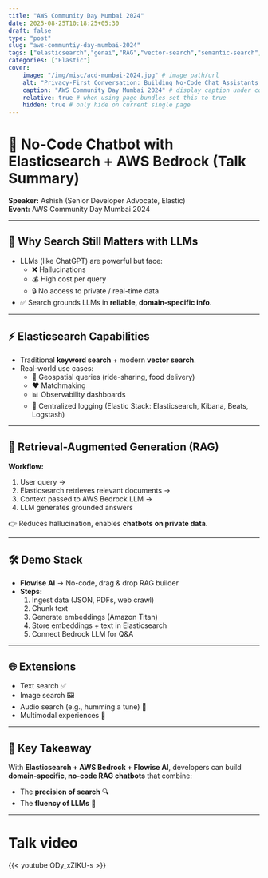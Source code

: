 ```yaml
---
title: "AWS Community Day Mumbai 2024"
date: 2025-08-25T10:18:25+05:30
draft: false
type: "post"
slug: "aws-communtiy-day-mumbai-2024"
tags: ["elasticsearch","genai","RAG","vector-search","semantic-search","LLMs","bedrock","AWS"]
categories: ["Elastic"]
cover:
    image: "/img/misc/acd-mumbai-2024.jpg" # image path/url
    alt: "Privacy-First Conversation: Building No-Code Chat Assistants With ElasticSearch And Amazon Bedrock" # alt text
    caption: "AWS Community Day Mumbai 2024" # display caption under cover
    relative: true # when using page bundles set this to true
    hidden: true # only hide on current single page
---
```


# 🚀 No-Code Chatbot with Elasticsearch + AWS Bedrock (Talk Summary)

**Speaker:** Ashish (Senior Developer Advocate, Elastic)  
**Event:** AWS Community Day Mumbai 2024  

---

## 🔑 Why Search Still Matters with LLMs
- LLMs (like ChatGPT) are powerful but face:
  - ❌ Hallucinations
  - 💰 High cost per query
  - 🔒 No access to private / real-time data
- ✅ Search grounds LLMs in **reliable, domain-specific info**.

---

## ⚡ Elasticsearch Capabilities
- Traditional **keyword search** + modern **vector search**.  
- Real-world use cases:
  - 📍 Geospatial queries (ride-sharing, food delivery)  
  - ❤️ Matchmaking   
  - 📊 Observability dashboards  
  - 📝 Centralized logging (Elastic Stack: Elasticsearch, Kibana, Beats, Logstash)

---

## 🤖 Retrieval-Augmented Generation (RAG)
**Workflow:**
1. User query →  
2. Elasticsearch retrieves relevant documents →  
3. Context passed to AWS Bedrock LLM →  
4. LLM generates grounded answers  

👉 Reduces hallucination, enables **chatbots on private data**.

---

## 🛠️ Demo Stack
- **Flowise AI** → No-code, drag & drop RAG builder  
- **Steps:**
  1. Ingest data (JSON, PDFs, web crawl)  
  2. Chunk text  
  3. Generate embeddings (Amazon Titan)  
  4. Store embeddings + text in Elasticsearch  
  5. Connect Bedrock LLM for Q&A  

---

## 🌐 Extensions
- Text search ✅  
- Image search 🖼️  
- Audio search (e.g., humming a tune) 🎵  
- Multimodal experiences 🤝  

---

## 🎯 Key Takeaway
With **Elasticsearch + AWS Bedrock + Flowise AI**, developers can build **domain-specific, no-code RAG chatbots** that combine:
- The **precision of search** 🔍  
- The **fluency of LLMs** 💬  

---


# Talk video

{{< youtube ODy_xZIKU-s >}}
